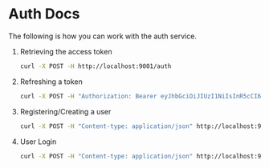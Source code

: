 # Auth Docs

The following is how you can work with the auth service.

1. Retrieving the access token

   ```bash
   curl -X POST -H http://localhost:9001/auth
   ```

2. Refreshing a token
   ```bash
   curl -X POST -H "Authorization: Bearer eyJhbGciOiJIUzI1NiIsInR5cCI6IkpXVCJ9.eyJzdWJqZWN0Ijp7InVzZXJuYW1lIjoidXNlcm5hbWUiLCJyb2xlIjoidXNlciJ9LCJ0eXBlIjoicmVmcmVzaCIsImV4cCI6MTY5NDUwMzMwOSwiaWF0IjoxNjkxODI0OTA5LCJqdGkiOiI5NzlmZGYzMS0zODU1LTRkYzctYjhiZi1hMjFmM2U2OTg5YTYifQ.9Qwg1iNx55kVZPbLsJ62Y-tIKWTHhfyrLIKPvm6COfw" http://localhost:9001/refresh
   ```
3. Registering/Creating a user
   ```bash
   curl -X POST -H "Content-type: application/json" http://localhost:9001/register -d '{"name":"sample name", "email": "sample@sample.com", "password": "mypassword1234", "passwordConfirm": "mypassword1234", "photo": "photo.jpg"}'
   ```

4. User Login
   ```bash
   curl -X POST -H "Content-type: application/json" http://localhost:9001/login -d '{"email":"sample@sample.com", "password": "mypassword1234"}'
   ```
